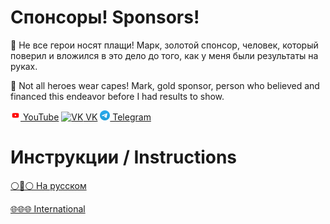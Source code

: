 # Спонсоры! Sponsors!
🥇 Не все герои носят плащи! Марк, золотой спонсор, человек, который поверил и вложился в это дело до того, как у меня были результаты на руках.

🥇 Not all heroes wear capes! Mark, gold sponsor, person who believed and financed this endeavor before I had results to show.

[<img src="media/youtube.png" alt="YouTube" width="16" height="16"/> YouTube](https://youtube.com/channel/UCuNjQLWeYezMKmJBICgsn2g) [![VK](https://vk.com/images/vk16.png) VK](https://vk.com/club23918120) [<img src="media/tg.svg" alt="TG" width="16" height="16"/> Telegram](https://t.me/markambient)

# Инструкции / Instructions

[⚪🔵⚪ На русском](RTFM.ru.md)

[🌐🌐🌐 International](RTFM.en.md)
